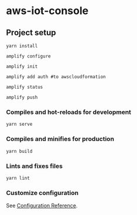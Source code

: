 # aws-iot-console


## Project setup
```
yarn install
```

```
amplify configure
```

```
amplify init
```

```
amplify add auth #to awscloudformation

```

```
amplify status

```

```
amplify push
```

### Compiles and hot-reloads for development
```
yarn serve
```

### Compiles and minifies for production
```
yarn build
```

### Lints and fixes files
```
yarn lint
```

### Customize configuration
See [Configuration Reference](https://cli.vuejs.org/config/).
